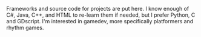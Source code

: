 Frameworks and source code for projects are put here. I know enough of C#, Java, C++, and HTML to re-learn them if needed, but I prefer Python, C and GDscript. 
I'm interested in gamedev, more specifically platformers and rhythm games.

